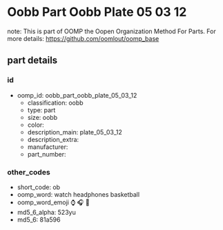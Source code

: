 # Oobb Part Oobb Plate 05 03 12  

note: This is part of OOMP the Oopen Organization Method For Parts. For more details: https://github.com/oomlout/oomp_base

##  part details





### id
* oomp_id: oobb_part_oobb_plate_05_03_12
  * classification: oobb
  * type: part
  * size: oobb
  * color: 
  * description_main: plate_05_03_12
  * description_extra: 
  * manufacturer: 
  * part_number: 

### other_codes
* short_code: ob
* oomp_word: watch headphones basketball
* oomp_word_emoji :watch: :headphones: :basketball:
* md5_6_alpha: 523yu
* md5_6: 81a596